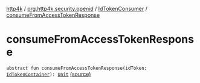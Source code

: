 [http4k](../../index.md) / [org.http4k.security.openid](../index.md) / [IdTokenConsumer](index.md) / [consumeFromAccessTokenResponse](./consume-from-access-token-response.md)

# consumeFromAccessTokenResponse

`abstract fun consumeFromAccessTokenResponse(idToken: `[`IdTokenContainer`](../-id-token-container/index.md)`): `[`Unit`](https://kotlinlang.org/api/latest/jvm/stdlib/kotlin/-unit/index.html) [(source)](https://github.com/http4k/http4k/blob/master/http4k-security-oauth/src/main/kotlin/org/http4k/security/openid/IdTokenConsumer.kt#L5)